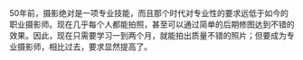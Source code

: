 50年前，摄影绝对是一项专业技能，而且那个时代对专业性的要求远低于如今的职业摄影师。现在几乎每个人都能拍照，甚至可以通过简单的后期修图达到不错的效果。因此，现在只需要学习一到两个月，就能拍出质量不错的照片；但要成为专业摄影师，相比过去，要求显然提高了。